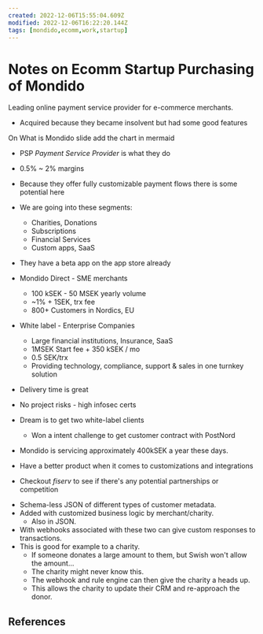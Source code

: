 ```yaml
---
created: 2022-12-06T15:55:04.609Z
modified: 2022-12-06T16:22:20.144Z
tags: [mondido,ecomm,work,startup]
---
```

# Notes on Ecomm Startup Purchasing of Mondido

<!-- TODO: Put the associated slides on microbin & reference here -->
Leading online payment service provider for e-commerce merchants.

* Acquired because they became insolvent but had some good features

<!-- TODO: Mermaid of what is mondido slide chart -->
On What is Mondido slide add the chart in mermaid

* PSP *Payment Service Provider* is what they do
* 0.5% ~ 2% margins

* Because they offer fully customizable payment flows there is some potential here
* We are going into these segments:
  * Charities, Donations
  * Subscriptions
  * Financial Services
  * Custom apps, SaaS

* They have a beta app on the app store already

* Mondido Direct - SME merchants
  * 100 kSEK - 50 MSEK yearly volume
  * ~1% + 1SEK, trx fee
  * 800+ Customers in Nordics, EU
* White label - Enterprise Companies
  * Large financial institutions, Insurance, SaaS
  * 1MSEK Start fee + 350 kSEK / mo
  * 0.5 SEK/trx
  * Providing technology, compliance, support & sales in one turnkey solution
* Delivery time is great
* No project risks - high infosec certs

* Dream is to get two white-label clients
  * Won a intent challenge to get customer contract with PostNord

* Mondido is servicing approximately 400kSEK a year these days.

* Have a better product when it comes to customizations and integrations

* Checkout *fiserv* to see if there's any potential partnerships or competition

<!-- TODO: Mermaid of secret sauce slide -->
* Schema-less JSON of different types of customer metadata.
* Added with customized business logic by merchant/charity.
  * Also in JSON.
* With webhooks associated with these two can give custom responses to transactions.
* This is good for example to a charity.
  * If someone donates a large amount to them, but Swish won't allow the amount...
  * The charity might never know this.
  * The webhook and rule engine can then give the charity a heads up.
  * This allows the charity to update their CRM and re-approach the donor.

## References
